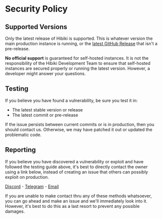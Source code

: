 # Security Policy

## Supported Versions

Only the latest release of Hibiki is supported. This is whatever version the main production instance is running, or the [latest GitHub Release][1] that isn't a pre-release.

**No official support** is guaranteed for self-hosted instances. It is not the responsibility of the Hibiki Development Team to ensure that self-hosted instances are secured properly or running the latest version. However, a developer might answer your questions.

## Testing

If you believe you have found a vulnerability, be sure you test it in:

- The latest stable version or release
- The latest commit or pre-release

If the issue persists between current commits or is in production, then you should contact us. Otherwise, we may have patched it out or updated the problematic code.

## Reporting

If you believe you have discovered a vulnerability or exploit and have followed the testing guide above, it's best to directly contact the owner using a link below, instead of creating an issue that others can possibly exploit on production.

[Discord][2] - [Telegram][3] - [Email][4]

If you are unable to make contact thru any of these methods whatsoever, you can go ahead and make an issue and we'll immediately look into it. However, it's best to do this as a last resort to prevent any possible damages.

[1]: https://github.com/smolespi/hibiki/releases/latest "Releases"
[2]: https://discord.gg/gZEj4sM "Discord"
[3]: https://t.me/smolespi "Telegram"
[4]: mailto:contact@espi.me "Email"
